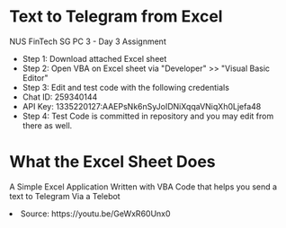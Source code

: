 # Text to Telegram from Excel
NUS FinTech SG PC 3 - Day 3 Assignment

- Step 1: Download attached Excel sheet
- Step 2: Open VBA on Excel sheet via "Developer" >> "Visual Basic Editor"
- Step 3: Edit and test code with the following credentials
         <li> Chat ID: 259340144
         <li> API Key: 1335220127:AAEPsNk6nSyJoIDNiXqqaVNiqXh0Ljefa48
- Step 4: Test Code is committed in repository and you may edit from there as well.

# What the Excel Sheet Does
A Simple Excel Application Written with VBA Code that helps you send a text to Telegram Via a Telebot

<li>Source: https://youtu.be/GeWxR60Unx0 
